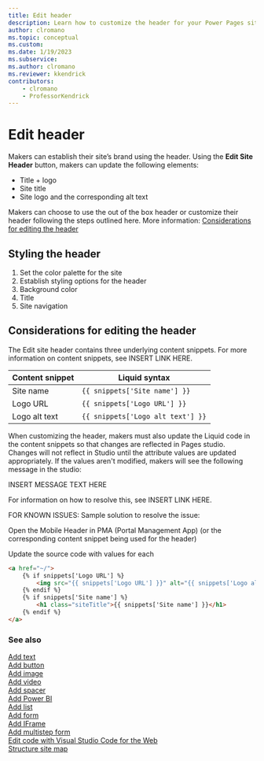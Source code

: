 ```yaml
---
title: Edit header
description: Learn how to customize the header for your Power Pages site.
author: clromano
ms.topic: conceptual
ms.custom: 
ms.date: 1/19/2023
ms.subservice:
ms.author: clromano 
ms.reviewer: kkendrick
contributors:
    - clromano
    - ProfessorKendrick
---
```


# Edit header

Makers can establish their site’s brand using the header. Using the **Edit Site Header** button, makers can update the following elements: 

- Title + logo 
- Site title  
- Site logo and the corresponding alt text 

Makers can choose to use the out of the box header or customize their header following the steps outlined here.  More information: [Considerations for editing the header](#considerations-for-editing-the-header)

## Styling the header
<!-- steps or instructions?-->

1. Set the color palette for the site
1. Establish styling options for the header  
1. Background color 
1. Title 
1. Site navigation 

## Considerations for editing the header

The Edit site header contains three underlying content snippets. For more information on content snippets, see INSERT LINK HERE.

|Content snippet         |Liquid syntax                        |
|------------------------|-------------------------------------|
|Site name               |`{{ snippets['Site name'] }}`        |
|Logo URL                |`{{ snippets['Logo URL'] }}`         |
|Logo alt text           |`{{ snippets['Logo alt text'] }}`    |

When customizing the header, makers must also update the Liquid code in the content snippets so that changes are reflected in Pages studio. Changes will not reflect in Studio until the attribute values are updated appropriately. If the values aren't modified, makers will see the following message in the studio:

INSERT MESSAGE TEXT HERE

For information on how to resolve this, see INSERT LINK HERE.

FOR KNOWN ISSUES:
Sample solution to resolve the issue: 

Open the Mobile Header in PMA (Portal Management App) (or the corresponding content snippet being used for the header) 

Update the source code with values for each 

```html
<a href="~/">
    {% if snippets['Logo URL'] %}
        <img src="{{ snippets['Logo URL'] }}" alt="{{ snippets['Logo alt text'] }}" style="width: auto; height: 32px; margin: 0 10px;">
    {% endif %} 
    {% if snippets['Site name'] %}
        <h1 class="siteTitle">{{ snippets['Site name'] }}</h1>
    {% endif %}
</a> 
```

### See also

[Add text](add-text.md)<br />
[Add button](add-button.md)<br />
[Add image](add-image.md)<br />
[Add video](add-video.md)<br />
[Add spacer](add-spacer.md)<br />
[Add Power BI](add-power-bi.md)<br />
[Add list](add-list.md)<br />
[Add form](add-form.md)<br />
[Add IFrame](add-iframe.md)<br />
[Add multistep form](multistep-forms.md)<br />
[Edit code with Visual Studio Code for the Web](../configure/visual-studio-code-editor.md)<br />
[Structure site map](structure-site.md)<br />
